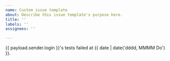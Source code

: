 ```yaml
---
name: Custom issue template
about: Describe this issue template's purpose here.
title: ''
labels: ''
assignees: ''

---
```


{{ payload.sender.login }}'s tests failed at {{ date | date('dddd, MMMM Do') }}.
